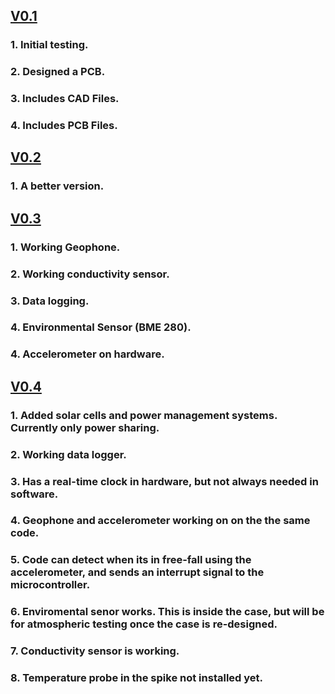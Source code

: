 ## [V0.1](V0.1)
### 1. Initial testing.
### 2. Designed a PCB.
### 3. Includes CAD Files.
### 4. Includes PCB Files.

## [V0.2](V0.2)
### 1. A better version.

## [V0.3](V0.3)
### 1. Working Geophone.
### 2. Working conductivity sensor.
### 3. Data logging.
### 4. Environmental Sensor (BME 280).
### 4. Accelerometer on hardware. 

## [V0.4](V0.4)
### 1. Added solar cells and power management systems. Currently only power sharing. 
### 2. Working data logger. 
### 3. Has a real-time clock in hardware, but not always needed in software. 
### 4. Geophone and accelerometer working on on the the same code. 
### 5. Code can detect when its in free-fall using the accelerometer, and sends an interrupt signal to the microcontroller. 
### 6. Enviromental senor works. This is inside the case, but will be for atmospheric testing once the case is re-designed. 
### 7. Conductivity sensor is working. 
### 8. Temperature probe in the spike not installed yet. 

